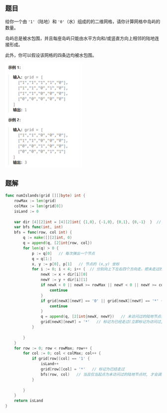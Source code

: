 ## 题目

给你一个由 `'1'`（陆地）和 `'0'`（水）组成的的二维网格，请你计算网格中岛屿的数量。

岛屿总是被水包围，并且每座岛屿只能由水平方向和/或竖直方向上相邻的陆地连接形成。

此外，你可以假设该网格的四条边均被水包围。

<img src="2-200.岛屿数量.assets/image-20240229155606305.png" alt="image-20240229155606305" style="zoom:50%;" />

## 题解

```go
func numIslands(grid [][]byte) int {
    rowMax := len(grid)
    colMax := len(grid[0])
    isLand := 0

    var dir [4][2]int = [4][2]int{ {1,0}, {-1,0}, {0,1}, {0,-1}  }  // 分别表示向下/向上/向右/向左
    var bfs func(int, int)
    bfs = func(row, col int) {
        q := make([][2]int, 0)  
        q = append(q, [2]int{row, col})
        for len(q) > 0 {
            p := q[0]   // 每次弹出一个节点
            q = q[1:]
            x, y := p[0], p[1]   // 节点的 (x,y) 坐标
            for i := 0; i < 4; i++ {  // 分别向上下左右四个方向走，把未走过的陆地节点加入到队列
                newX := x + dir[i][0]
                newY := y + dir[i][1]
                if newX < 0 || newX >= rowMax || newY < 0 || newY >= colMax {   // 访问越界
                    continue
                }
                if grid[newX][newY] == '0' || grid[newX][newY] == '*' { // 海洋节点或者已经走过的陆地节点,跳过
                    continue
                }
                q = append(q, [2]int{newX, newY})   // 未访问过的陆地节点坐标
                grid[newX][newY] = '*'   // 标记为已经走过(立即标记为访问过, 防止被其他节点再次访问)
            }

        }
    }
    for row := 0; row < rowMax; row++ {
        for col := 0; col < colMax; col++ {
            if grid[row][col] == '1' {
                isLand++
                grid[row][col] = '*'   // 标记为已经走过
                bfs(row, col)   // 当且仅当起点为未访问过的陆地节点时, 才会调用 dfs 进行染色
            }
            
        }
    }
    return isLand
}
```

